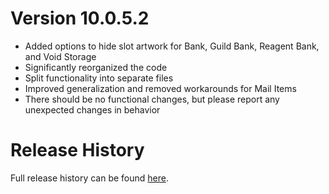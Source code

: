 # Version 10.0.5.2

* Added options to hide slot artwork for Bank, Guild Bank, Reagent Bank, and Void Storage
* Significantly reorganized the code
 * Split functionality into separate files
 * Improved generalization and removed workarounds for Mail Items
 * There should be no functional changes, but please report any unexpected changes in behavior

# Release History

Full release history can be found [here](https://github.com/kstange/MasqueBlizzInv/wiki/Release-Notes).

